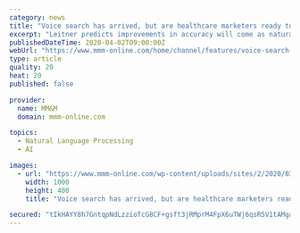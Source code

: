 ```yaml
---
category: news
title: "Voice search has arrived, but are healthcare marketers ready to take advantage?"
excerpt: "Leitner predicts improvements in accuracy will come as natural language processing systems such as BERT learn the variations of what users are saying and how they say it. “How we speak — accents, phrases, jargon — are just some examples of what has to be understood in order for AI platforms ... and that can translate to revenue growth ..."
publishedDateTime: 2020-04-02T09:00:00Z
webUrl: "https://www.mmm-online.com/home/channel/features/voice-search-has-arrived-but-are-healthcare-marketers-ready-to-take-advantage/"
type: article
quality: 20
heat: 20
published: false

provider:
  name: MM&M
  domain: mmm-online.com

topics:
  - Natural Language Processing
  - AI

images:
  - url: "https://www.mmm-online.com/wp-content/uploads/sites/2/2020/03/MMM_Web-Assets_April-2020_VoiceAI.jpg"
    width: 1000
    height: 400
    title: "Voice search has arrived, but are healthcare marketers ready to take advantage?"

secured: "tIkHAYY8h7GntqpNdLzzioTcG8CF+gsft3jRMprM4FpX6uTWj6qsR5V1tAMgaZen+tLDxr0NPHOu6IqC4YnMyMLEkGLaLrcS/LczweW5G9+FDOE/MbFrllClDLv12AJUJVOmEt5EpKK/vvi39NpLqyebhW0LYmj1TAcXWr/IOBlZ8slue0G8J6TLqKQHyGuJYjY7z4tM+ksOz7Np74IPNB7NP/o5XvxHVAmrLhPcqwVBj9YRg9hZqelWQHRGb/MccYLvBNSLBgdF8Dmy42gkGgdqWV0M/0iu5VhpTgv/GkPm8TCemZJsq6Uqke9NkbTC;IsNMpG5b8htcVD668HmsTg=="
---
```



